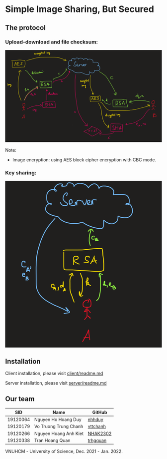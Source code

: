 # Simple Image Sharing, But Secured

## The protocol
### Upload-download and file checksum:

![upload-download-protocol.png](upload-download-protocol.png)

Note:
* Image encryption: using AES block cipher encryption with CBC mode.

### Key sharing:

![sharing-protocol.png](sharing-protocol.png)

## Installation
Client installation, please visit [client/readme.md](client/readme.md)

Server installation, please visit [server/readme.md](server/readme.md)

## Our team
|   SID   |       Name          |     GitHub     |   
|---------|---------------------|----------------|
|19120064 |Nguyen Ho Hoang Duy  |[nhhduy](https://github.com/nhhduy)|
|19120179 |Vo Truong Trung Chanh |[vttchanh](https://github.com/vttchanh)|
|19120266 |Nguyen Hoang Anh Kiet|[NHAK2302](https://github.com/nhak2302)
|19120338 |Tran Hoang Quan|[trhgquan](https://github.com/trhgquan)

VNUHCM - University of Science, Dec. 2021 - Jan. 2022.